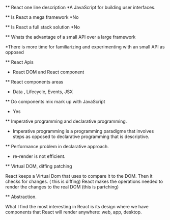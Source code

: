 

** React one line description 
*A JavaScript for building user interfaces. 

** Is React a mega framework 
*No

** Is React a full stack solution
*No

** Whats the advantage of a small API over a large framework

*There is more time for familiarizing and experimenting with an small API as opposed 

** React Apis

* React DOM and React component

** React components areas

* Data , Lifecycle, Events, JSX

** Do components mix mark up with JavaScript
*  Yes

** Imperative programming and declarative programming. 
* Imperative programming is a programming paradigme that involves steps as opposed 
to declarative programming that is descriptive. 
 
** Performance problem in declarative approach.

* re-render is not efficient.

** Virtual DOM, diffing patching

React keeps a Virtual Dom that uses to compare it to the DOM. Then it checks for changes. ( this
is diffing) React makes the operations needed to render the changes to the real DOM (this is 
partching)

** Abstraction.   

What I find the most interesting in React is its design where we have components that React will render anywhere: web, app, desktop. 
